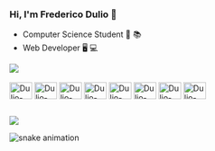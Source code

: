 ### Hi, I'm Frederico Dulio 👋

- Computer Science Student 📖 📚
- Web Developer 🖥️ 💻

<div>
<a href="https://github.com/Frederico-Dulio">
    <picture>
    <source
        srcset="https://github-readme-stats.vercel.app/api?username=Frederico-Dulio&show_icons=true&theme=radical"
        media="(prefers-color-scheme: dark)"
    />
    <source
        srcset="https://github-readme-stats.vercel.app/api?username=Frederico-Dulio&show_icons=true"
        media="(prefers-color-scheme: light), (prefers-color-scheme: jolly)"
    />
    <img src="https://github-readme-stats.vercel.app/api?username=Frederico-Dulio&show_icons=true" />
    </picture>
</a>
</div>


<div style="display: inline_block"><br>

<img align="center" alt="Dulio-HTML" height="30" width="40" src="https://cdn.jsdelivr.net/gh/devicons/devicon/icons/html5/html5-original.svg" />
<img align="center" alt="Dulio-CSS3" height="30" width="40" src="https://cdn.jsdelivr.net/gh/devicons/devicon/icons/css3/css3-plain.svg" />
<img align="center" alt="Dulio-BootsTrap" height="30" width="40" src="https://cdn.jsdelivr.net/gh/devicons/devicon/icons/bootstrap/bootstrap-plain-wordmark.svg" />
<img align="center" alt="Dulio-JS" height="30" width="40" src="https://cdn.jsdelivr.net/gh/devicons/devicon/icons/javascript/javascript-plain.svg" />
<img align="center" alt="Dulio-React" height="30" width="40" src="https://cdn.jsdelivr.net/gh/devicons/devicon/icons/react/react-original.svg" />
<img align="center" alt="Dulio-PHP" height="30" width="40" src="https://cdn.jsdelivr.net/gh/devicons/devicon/icons/php/php-plain.svg" />
<img align="center" alt="Dulio-Laravel" height="30" width="40" src="https://cdn.jsdelivr.net/gh/devicons/devicon/icons/laravel/laravel-plain-wordmark.svg" />
<img align="center" alt="Dulio-Docker" height="30" width="40" src="https://cdn.jsdelivr.net/gh/devicons/devicon/icons/docker/docker-plain.svg" />
</div>

##
<div>

<a href="https://www.linkedin.com/in/frederico-adelino-dulio-386129209/" target="_blank"> <img src="https://img.shields.io/badge/LinkedIn-0077B5?style=for-the-badge&logo=linkedin&logoColor=white"></img></a>

</div>

![snake animation](https://github.com/Frederico-Dulio/Frederico-Dulio/blob/output/github-contribution-grid-snake.svg)
